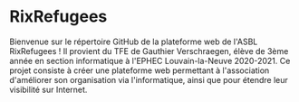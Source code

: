# RixRefugees
Bienvenue sur le répertoire GitHub de la plateforme web de l'ASBL RixRefugees ! Il provient du TFE de Gauthier Verschraegen, élève de 3ème année en section informatique à l'EPHEC Louvain-la-Neuve 2020-2021.
Ce projet consiste à créer une plateforme web permettant à l'association d'améliorer son organisation via l'informatique, ainsi que pour étendre leur visibilité sur Internet.

